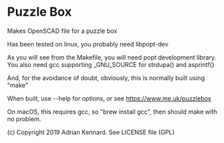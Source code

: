 # Puzzle Box
Makes OpenSCAD file for a puzzle box

Has been tested on linux, you probably need libpopt-dev

As you will see from the Makefile, you will need popt development library.
You also need gcc supporting _GNU_SOURCE for strdupa() and asprintf()

And, for the avoidance of doubt, obviously, this is normally built using "make"

When built, use --help for options, or see https://www.me.uk/puzzlebox

On macOS, this requires gcc, so "brew install gcc", then should make with no problem.

(c) Copyright 2019 Adrian Kennard. See LICENSE file (GPL)
